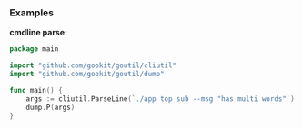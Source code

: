 
### Examples

**cmdline parse:**

```go
package main

import "github.com/gookit/goutil/cliutil"
import "github.com/gookit/goutil/dump"

func main() {
	args := cliutil.ParseLine(`./app top sub --msg "has multi words"`)
	dump.P(args)
}
```
